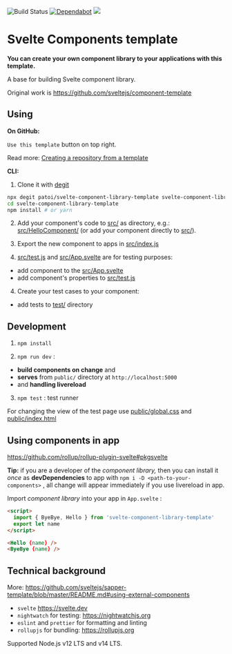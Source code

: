 ![Build Status](https://github.com/patoi/svelte-component-library-template/workflows/test/badge.svg) [![Dependabot](https://badgen.net/badge/Dependabot/enabled/green?icon=dependabot)](https://dependabot.com/) ![](https://github.com/patoi/svelte-component-library-template/workflows/Auto%20merge%20Dependabot%20updates/badge.svg)

# Svelte Components template

**You can create your own component library to your applications with this template.**

A base for building Svelte component library.

Original work is https://github.com/sveltejs/component-template

## Using

**On GitHub:**

`Use this template` button on top right.

Read more: [Creating a repository from a template](https://help.github.com/en/articles/creating-a-repository-from-a-template)

**CLI:**

1. Clone it with [degit](https://github.com/Rich-Harris/degit)

```bash
npx degit patoi/svelte-component-library-template svelte-component-library-template
cd svelte-component-library-template
npm install # or yarn
```

2. Add your component's code to [src/](./src/) as directory, e.g.: [src/HelloComponent/](./src/HelloComponent/) (or add your component directly to [src/](./src/)).

3. Export the new component to apps in [src/index.js](./src/index.js)

4. [src/test.js](./src/test.js) and [src/App.svelte](./src/App.svelte) are for testing purposes:

-   add component to the [src/App.svelte](./src/App.svelte)
-   add component's properties to [src/test.js](./src/test.js)

4. Create your test cases to your component:

-   add tests to [test/](./test/) directory

## Development

1. `npm install`

2. `npm run dev` :

-   **build components on change** and
-   **serves** from `public/` directory at `http://localhost:5000`
-   and **handling livereload**

3. `npm test` : test runner

For changing the view of the test page use [public/global.css](./public/global.css) and [public/index.html](./public/index.html)

## Using components in app

https://github.com/rollup/rollup-plugin-svelte#pkgsvelte

**Tip:** if you are a developer of the _component library,_ then you can install it _once_ as **devDependencies** to app with `npm i -D <path-to-your-components>` , all change will appear immediately if you use livereload in app.

Import _component library_ into your app in `App.svelte` :

```html
<script>
  import { ByeBye, Hello } from 'svelte-component-library-template'
  export let name
</script>

<Hello {name} />
<ByeBye {name} />
```

## Technical background

More: https://github.com/sveltejs/sapper-template/blob/master/README.md#using-external-components

-   `svelte` https://svelte.dev
-   `nightwatch` for testing: https://nightwatchjs.org
-   `eslint` and `prettier` for formatting and linting
-   `rollupjs` for bundling: https://rollupjs.org

Supported Node.js v12 LTS and v14 LTS.
